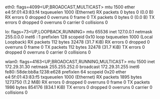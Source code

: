 eth0: flags=4099<UP,BROADCAST,MULTICAST>  mtu 1500
        ether e4:5f:01:43:83:f4  txqueuelen 1000  (Ethernet)
        RX packets 0  bytes 0 (0.0 B)
        RX errors 0  dropped 0  overruns 0  frame 0
        TX packets 0  bytes 0 (0.0 B)
        TX errors 0  dropped 0 overruns 0  carrier 0  collisions 0

lo: flags=73<UP,LOOPBACK,RUNNING>  mtu 65536
        inet 127.0.0.1  netmask 255.0.0.0
        inet6 ::1  prefixlen 128  scopeid 0x10<host>
        loop  txqueuelen 1000  (Local Loopback)
        RX packets 112  bytes 32478 (31.7 KiB)
        RX errors 0  dropped 0  overruns 0  frame 0
        TX packets 112  bytes 32478 (31.7 KiB)
        TX errors 0  dropped 0 overruns 0  carrier 0  collisions 0

wlan0: flags=4163<UP,BROADCAST,RUNNING,MULTICAST>  mtu 1500
        inet 172.29.31.30  netmask 255.255.252.0  broadcast 172.29.31.255
        inet6 fe80::58de:bb8a:1238:e628  prefixlen 64  scopeid 0x20<link>
        ether e4:5f:01:43:83:f5  txqueuelen 1000  (Ethernet)
        RX packets 1895  bytes 1273750 (1.2 MiB)
        RX errors 0  dropped 0  overruns 0  frame 0
        TX packets 1986  bytes 854176 (834.1 KiB)
        TX errors 0  dropped 0 overruns 0  carrier 0  collisions 0

